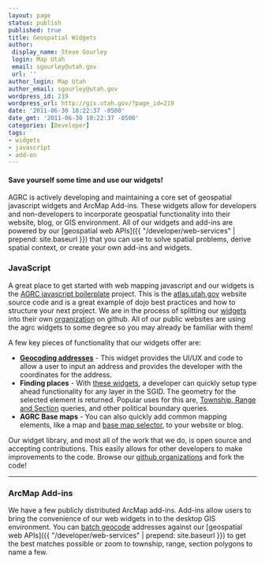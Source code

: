 ```yaml
---
layout: page
status: publish
published: true
title: Geospatial Widgets
author:
 display_name: Steve Gourley
 login: Map Utah
 email: sgourley@utah.gov
 url: ''
author_login: Map Utah
author_email: sgourley@utah.gov
wordpress_id: 219
wordpress_url: http://gis.utah.gov/?page_id=219
date: '2011-06-30 18:22:37 -0500'
date_gmt: '2011-06-30 18:22:37 -0500'
categories: [Developer]
tags:
- widgets
- javascript
- add-on
---
```

#### Save yourself some time and use our widgets!

<i class="fa fa-2x fa-fw fa-modx"></i> AGRC is actively developing and maintaining a core set of geospatial javascript widgets and ArcMap Add-ins. These widgets allow for developers and non-developers to incorporate geospatial functionality into their website, blog, or GIS environment. All of our widgets and add-ins are powered by our [geospatial web APIs]({{ "/developer/web-services" | prepend: site.baseurl }}) that you can use to solve spatial problems, derive spatial context, or create your own add-ins and widgets.

### JavaScript

A great place to get started with web mapping javascript and our widgets is the [AGRC javascript boilerplate](https://github.com/agrc/AGRCJavaScriptProjectBoilerPlate) project. This is the [atlas.utah.gov](http://atlas.utah.gov) website source code and is a great example of dojo best practices and how to structure your next project. We are in the process of splitting our [widgets](https://github.com/agrc/agrc.widgets) into their own [organization](https://github.com/agrc/agrc-widgets) on github. All of our public websites are using the agrc widgets to some degree so you may already be familiar with them!

A few key pieces of functionality that our widgets offer are:

 - [**Geocoding addresses**](https://github.com/agrc/agrc.widgets/tree/master/widgets/locate) - This widget provides the UI/UX and code to allow a user to input an address and provides the developer with the coordinates for the address.
 - **Finding places** - With [these widgets](https://github.com/agrc-widgets/sherlock), a developer can quickly setup type ahead functionality for any layer in the SGID. The geometry for the selected element is returned. Popular uses for this are, [Township, Range and Section](https://github.com/agrc/agrc.widgets/blob/master/widgets/locate/TRSsearch.js) queries, and other political boundary queries.
 - **AGRC Base maps** - You can also quickly add common mapping elements, like a map and [base map selector](https://github.com/agrc-widgets/layer-selector), to your website or blog.

Our widget library, and most all of the work that we do, is open source and accepting contributions. This easily allows for other developers to make improvements to the code. Browse our [github organizations](http://github.com/agrc) and fork the code!

<hr class="divider"/>

### ArcMap Add-ins

We have a few publicly distributed ArcMap add-ins. Add-ins allow users to bring the convenience of our web widgets in to the desktop GIS environment. You can [batch geocode](https://github.com/agrc/geocoding-addin) addresses against our [geospatial web APIs]({{ "/developer/web-services" | prepend: site.baseurl }}) to get the best matches possible or zoom to township, range, section polygons to name a few.
